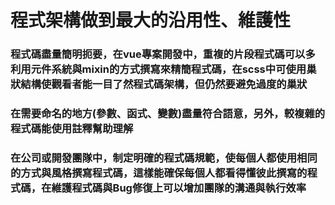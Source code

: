 <h1>程式架構做到最大的沿用性、維護性</h1>
<h3>程式碼盡量簡明扼要，在vue專案開發中，重複的片段程式碼可以多利用元件系統與mixin的方式撰寫來精簡程式碼，在scss中可使用巢狀結構使觀看者能一目了然程式碼架構，但仍然要避免過度的巢狀</h3>
<h3>在需要命名的地方(參數、函式、變數)盡量符合語意，另外，較複雜的程式碼能使用註釋幫助理解</h3>
<h3>在公司或開發團隊中，制定明確的程式碼規範，使每個人都使用相同的方式與風格撰寫程式碼，這樣能確保每個人都看得懂彼此撰寫的程式碼，在維護程式碼與Bug修復上可以增加團隊的溝通與執行效率</h3>
